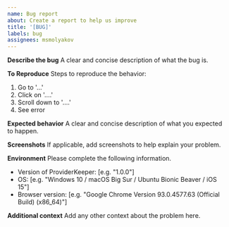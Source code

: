 ```yaml
---
name: Bug report
about: Create a report to help us improve
title: '[BUG]'
labels: bug
assignees: msmolyakov
---
```


**Describe the bug**
A clear and concise description of what the bug is.

**To Reproduce**
Steps to reproduce the behavior:

1. Go to '...'
2. Click on '....'
3. Scroll down to '....'
4. See error

**Expected behavior**
A clear and concise description of what you expected to happen.

**Screenshots**
If applicable, add screenshots to help explain your problem.

**Environment**
Please complete the following information.

- Version of ProviderKeeper: [e.g. "1.0.0"]
- OS: [e.g. "Windows 10 / macOS Big Sur / Ubuntu Bionic Beaver / iOS 15"]
- Browser version: [e.g. "Google Chrome Version 93.0.4577.63 (Official Build) (x86_64)"]

**Additional context**
Add any other context about the problem here.
